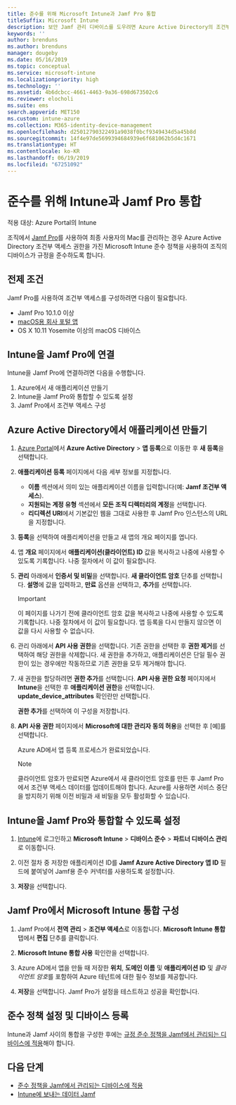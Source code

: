 ```yaml
---
title: 준수를 위해 Microsoft Intune과 Jamf Pro 통합
titleSuffix: Microsoft Intune
description: 보안 Jamf 관리 디바이스를 도우려면 Azure Active Directory의 조건부 액세스와 함께 Microsoft Intune 준수 정책을 사용합니다.
keywords: ''
author: brenduns
ms.author: brenduns
manager: dougeby
ms.date: 05/16/2019
ms.topic: conceptual
ms.service: microsoft-intune
ms.localizationpriority: high
ms.technology: ''
ms.assetid: 4b6dcbcc-4661-4463-9a36-698d673502c6
ms.reviewer: elocholi
ms.suite: ems
search.appverid: MET150
ms.custom: intune-azure
ms.collection: M365-identity-device-management
ms.openlocfilehash: d25012790322491a9038f0bcf9349434d5a45b8d
ms.sourcegitcommit: 14f4e97de5699394684939e6f681062b5d4c1671
ms.translationtype: HT
ms.contentlocale: ko-KR
ms.lasthandoff: 06/19/2019
ms.locfileid: "67251092"
---
```

# <a name="integrate-jamf-pro-with-intune-for-compliance"></a>준수를 위해 Intune과 Jamf Pro 통합

적용 대상: Azure Portal의 Intune

조직에서 [Jamf Pro](https://www.jamf.com)를 사용하여 최종 사용자의 Mac를 관리하는 경우 Azure Active Directory 조건부 액세스 권한을 가진 Microsoft Intune 준수 정책을 사용하여 조직의 디바이스가 규정을 준수하도록 합니다.

## <a name="prerequisites"></a>전제 조건

Jamf Pro를 사용하여 조건부 액세스를 구성하려면 다음이 필요합니다.

- Jamf Pro 10.1.0 이상
- [macOS용 회사 포털 앱](https://aka.ms/macoscompanyportal)
- OS X 10.11 Yosemite 이상의 macOS 디바이스

## <a name="connecting-intune-to-jamf-pro"></a>Intune을 Jamf Pro에 연결

Intune을 Jamf Pro에 연결하려면 다음을 수행합니다.

1. Azure에서 새 애플리케이션 만들기
2. Intune을 Jamf Pro와 통합할 수 있도록 설정
3. Jamf Pro에서 조건부 액세스 구성

## <a name="create-an-application-in-azure-active-directory"></a>Azure Active Directory에서 애플리케이션 만들기

1. [Azure Portal](https://portal.azure.com)에서 **Azure Active Directory** > **앱 등록**으로 이동한 후 **새 등록**을 선택합니다. 

2. **애플리케이션 등록** 페이지에서 다음 세부 정보를 지정합니다.
   - **이름** 섹션에서 의미 있는 애플리케이션 이름을 입력합니다(예: **Jamf 조건부 액세스**).
   - **지원되는 계정 유형** 섹션에서 **모든 조직 디렉터리의 계정**을 선택합니다. 
   - **리디렉션 URI**에서 기본값인 웹을 그대로 사용한 후 Jamf Pro 인스턴스의 URL을 지정합니다.  

3. **등록**을 선택하여 애플리케이션을 만들고 새 앱의 개요 페이지를 엽니다.  

4. 앱 **개요** 페이지에서 **애플리케이션(클라이언트) ID** 값을 복사하고 나중에 사용할 수 있도록 기록합니다. 나중 절차에서 이 값이 필요합니다.  

5. **관리** 아래에서 **인증서 및 비밀**을 선택합니다. **새 클라이언트 암호** 단추를 선택합니다. **설명**에 값을 입력하고, **만료** 옵션을 선택하고, **추가**를 선택합니다.

   > [!IMPORTANT]  
   > 이 페이지를 나가기 전에 클라이언트 암호 값을 복사하고 나중에 사용할 수 있도록 기록합니다. 나중 절차에서 이 값이 필요합니다. 앱 등록을 다시 만들지 않으면 이 값을 다시 사용할 수 없습니다.  

6. 관리 아래에서 **API 사용 권한**을 선택합니다.  기존 권한을 선택한 후 **권한 제거**를 선택하여 해당 권한을 삭제합니다. 새 권한을 추가하고, 애플리케이션은 단일 필수 권한이 있는 경우에만 작동하므로 기존 권한을 모두 제거해야 합니다.  

7. 새 권한을 할당하려면 **권한 추가**를 선택합니다. **API 사용 권한 요청** 페이지에서 **Intune**을 선택한 후 **애플리케이션 권한**을 선택합니다. **update_device_attributes** 확인란만 선택합니다.  

   **권한 추가**를 선택하여 이 구성을 저장합니다.  

8. **API 사용 권한** 페이지에서 **Microsoft에 대한 관리자 동의 허용**을 선택한 후 [예]를 선택합니다.  

   Azure AD에서 앱 등록 프로세스가 완료되었습니다.


    > [!NOTE]
    > 클라이언트 암호가 만료되면 Azure에서 새 클라이언트 암호를 만든 후 Jamf Pro에서 조건부 액세스 데이터를 업데이트해야 합니다. Azure를 사용하면 서비스 중단을 방지하기 위해 이전 비밀과 새 비밀을 모두 활성화할 수 있습니다.

## <a name="enable-intune-to-integrate-with-jamf-pro"></a>Intune을 Jamf Pro와 통합할 수 있도록 설정

1. [Intune](https://go.microsoft.com/fwlink/?linkid=2090973)에 로그인하고 **Microsoft Intune** > **디바이스 준수** > **파트너 디바이스 관리**로 이동합니다.

2. 이전 절차 중 저장한 애플리케이션 ID를 **Jamf Azure Active Directory 앱 ID** 필드에 붙여넣어 Jamf용 준수 커넥터를 사용하도록 설정합니다.

3. **저장**을 선택합니다.

## <a name="configure-microsoft-intune-integration-in-jamf-pro"></a>Jamf Pro에서 Microsoft Intune 통합 구성

1. Jamf Pro에서 **전역 관리** > **조건부 액세스**로 이동합니다. **Microsoft Intune 통합** 탭에서 **편집** 단추를 클릭합니다.

2. **Microsoft Intune 통합 사용** 확인란을 선택합니다.

3. Azure AD에서 앱을 만들 때 저장한 **위치**, **도메인 이름** 및 **애플리케이션 ID** 및 *클라이언트 암호*를 포함하여 Azure 테넌트에 대한 필수 정보를 제공합니다.  

4. **저장**을 선택합니다. Jamf Pro가 설정을 테스트하고 성공을 확인합니다.

## <a name="set-up-compliance-policies-and-register-devices"></a>준수 정책 설정 및 디바이스 등록

Intune과 Jamf 사이의 통합을 구성한 후에는 [규정 준수 정책을 Jamf에서 관리되는 디바이스에 적용](conditional-access-assign-jamf.md)해야 합니다.



## <a name="next-steps"></a>다음 단계

- [준수 정책을 Jamf에서 관리되는 디바이스에 적용](conditional-access-assign-jamf.md)
- [Intune에 보내는 데이터 Jamf](data-jamf-sends-to-intune.md)
